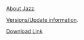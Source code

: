 [About Jazz](./about.md).

[Versions/Update information](./updates.md).

[Download Link](http://www.mediafire.com/file/jxjlynxnqpmyqlk/jazz.nar/file)
